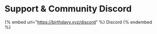 # Support & Community Discord

{% embed url="https://birthdayy.xyz/discord" %}
Discord
{% endembed %}

